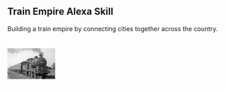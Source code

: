 Train Empire Alexa Skill
------------------------

Building a train empire by connecting cities together across the country.

![skill logo](media/logo-108x108.png)
